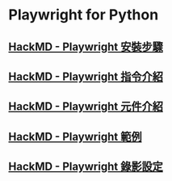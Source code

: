 # Playwright for Python

## [HackMD - Playwright 安裝步驟](https://hackmd.io/@rayox349/SyNjVc35d)

## [HackMD - Playwright 指令介紹](https://hackmd.io/@rayox349/BJuPehpc_)

## [HackMD - Playwright 元件介紹](https://hackmd.io/@rayox349/Sk9JZEJsd)

## [HackMD - Playwright 範例](https://hackmd.io/@rayox349/rJaLG4Msu)

## [HackMD - Playwright 錄影設定](https://hackmd.io/@rayox349/BJiZcOa1K)